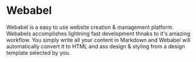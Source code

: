 # Webabel
Webabel is a easy to use website creation &amp; management platform. Webabels accomplishes lightning fast development thnaks to it's amazing workflow. You simply write all your content in Markdown and Webabel will automatically convert it to HTML and ass design &amp; styling from a design template selected by you.
